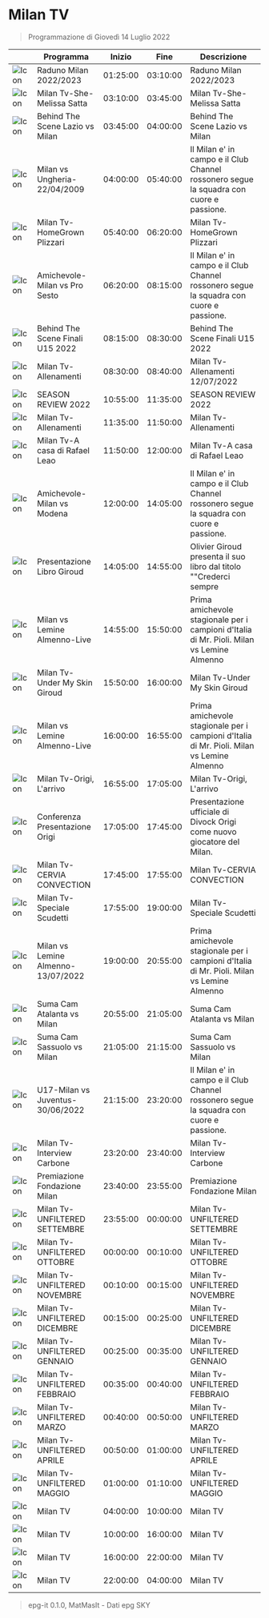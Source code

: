 # Milan TV
> Programmazione di Giovedì 14 Luglio 2022

||Programma|Inizio|Fine|Descrizione|
|---|---|---|---|---|
|![Icon](https://guidatv.sky.it/uuid/sportcalcio_cover_gc2KOQiZI.png)|Raduno Milan 2022/2023|01:25:00|03:10:00|Raduno Milan 2022/2023
|![Icon](https://guidatv.sky.it/uuid/sportcalcio_cover_gc2KOQiZI.png)|Milan Tv-She-Melissa Satta|03:10:00|03:45:00|Milan Tv-She-Melissa Satta
|![Icon](https://guidatv.sky.it/uuid/sportcalcio_cover_gc2KOQiZI.png)|Behind The Scene Lazio vs Milan|03:45:00|04:00:00|Behind The Scene Lazio vs Milan
|![Icon](https://guidatv.sky.it/uuid/sportcalcio_cover_gc2KOQiZI.png)|Milan vs Ungheria-22/04/2009|04:00:00|05:40:00|Il Milan e&#039; in campo e il Club Channel rossonero segue la squadra con cuore e passione.
|![Icon](https://guidatv.sky.it/uuid/sportcalcio_cover_gc2KOQiZI.png)|Milan Tv-HomeGrown Plizzari|05:40:00|06:20:00|Milan Tv-HomeGrown Plizzari
|![Icon](https://guidatv.sky.it/uuid/sportcalcio_cover_gc2KOQiZI.png)|Amichevole-Milan vs Pro Sesto|06:20:00|08:15:00|Il Milan e&#039; in campo e il Club Channel rossonero segue la squadra con cuore e passione.
|![Icon](https://guidatv.sky.it/uuid/sportcalcio_cover_gc2KOQiZI.png)|Behind The Scene Finali U15 2022|08:15:00|08:30:00|Behind The Scene Finali U15 2022
|![Icon](https://guidatv.sky.it/uuid/sportcalcio_cover_gc2KOQiZI.png)|Milan Tv-Allenamenti|08:30:00|08:40:00|Milan Tv-Allenamenti 12/07/2022
|![Icon](https://guidatv.sky.it/uuid/sportcalcio_cover_gc2KOQiZI.png)|SEASON REVIEW 2022|10:55:00|11:35:00|SEASON REVIEW 2022
|![Icon](https://guidatv.sky.it/uuid/sportcalcio_cover_gc2KOQiZI.png)|Milan Tv-Allenamenti|11:35:00|11:50:00|Milan Tv-Allenamenti
|![Icon](https://guidatv.sky.it/uuid/sportcalcio_cover_gc2KOQiZI.png)|Milan Tv-A casa di Rafael Leao|11:50:00|12:00:00|Milan Tv-A casa di Rafael Leao
|![Icon](https://guidatv.sky.it/uuid/sportcalcio_cover_gc2KOQiZI.png)|Amichevole-Milan vs Modena|12:00:00|14:05:00|Il Milan e&#039; in campo e il Club Channel rossonero segue la squadra con cuore e passione.
|![Icon](https://guidatv.sky.it/uuid/sportcalcio_cover_gc2KOQiZI.png)|Presentazione Libro Giroud|14:05:00|14:55:00|Olivier Giroud presenta il suo libro dal titolo &quot;&quot;Crederci sempre
|![Icon](https://guidatv.sky.it/uuid/sportcalcio_cover_gc2KOQiZI.png)|Milan vs Lemine Almenno-Live|14:55:00|15:50:00|Prima amichevole stagionale per i campioni d&#039;Italia di Mr. Pioli. Milan vs Lemine Almenno
|![Icon](https://guidatv.sky.it/uuid/sportcalcio_cover_gc2KOQiZI.png)|Milan Tv-Under My Skin Giroud|15:50:00|16:00:00|Milan Tv-Under My Skin Giroud
|![Icon](https://guidatv.sky.it/uuid/sportcalcio_cover_gc2KOQiZI.png)|Milan vs Lemine Almenno-Live|16:00:00|16:55:00|Prima amichevole stagionale per i campioni d&#039;Italia di Mr. Pioli. Milan vs Lemine Almenno
|![Icon](https://guidatv.sky.it/uuid/sportcalcio_cover_gc2KOQiZI.png)|Milan Tv-Origi, L&#039;arrivo|16:55:00|17:05:00|Milan Tv-Origi, L&#039;arrivo
|![Icon](https://guidatv.sky.it/uuid/sportcalcio_cover_gc2KOQiZI.png)|Conferenza Presentazione Origi|17:05:00|17:45:00|Presentazione ufficiale di Divock Origi come nuovo giocatore del Milan.
|![Icon](https://guidatv.sky.it/uuid/sportcalcio_cover_gc2KOQiZI.png)|Milan Tv-CERVIA CONVECTION|17:45:00|17:55:00|Milan Tv-CERVIA CONVECTION
|![Icon](https://guidatv.sky.it/uuid/sportcalcio_cover_gc2KOQiZI.png)|Milan Tv-Speciale Scudetti|17:55:00|19:00:00|Milan Tv-Speciale Scudetti
|![Icon](https://guidatv.sky.it/uuid/sportcalcio_cover_gc2KOQiZI.png)|Milan vs Lemine Almenno-13/07/2022|19:00:00|20:55:00|Prima amichevole stagionale per i campioni d&#039;Italia di Mr. Pioli. Milan vs Lemine Almenno
|![Icon](https://guidatv.sky.it/uuid/sportcalcio_cover_gc2KOQiZI.png)|Suma Cam Atalanta vs Milan|20:55:00|21:05:00|Suma Cam Atalanta vs Milan
|![Icon](https://guidatv.sky.it/uuid/sportcalcio_cover_gc2KOQiZI.png)|Suma Cam Sassuolo vs Milan|21:05:00|21:15:00|Suma Cam Sassuolo vs Milan
|![Icon](https://guidatv.sky.it/uuid/sportcalcio_cover_gc2KOQiZI.png)|U17-Milan vs Juventus-30/06/2022|21:15:00|23:20:00|Il Milan e&#039; in campo e il Club Channel rossonero segue la squadra con cuore e passione.
|![Icon](https://guidatv.sky.it/uuid/sportcalcio_cover_gc2KOQiZI.png)|Milan Tv-Interview Carbone|23:20:00|23:40:00|Milan Tv-Interview Carbone
|![Icon](https://guidatv.sky.it/uuid/sportcalcio_cover_gc2KOQiZI.png)|Premiazione Fondazione Milan|23:40:00|23:55:00|Premiazione Fondazione Milan
|![Icon](https://guidatv.sky.it/uuid/sportcalcio_cover_gc2KOQiZI.png)|Milan Tv-UNFILTERED SETTEMBRE|23:55:00|00:00:00|Milan Tv-UNFILTERED SETTEMBRE
|![Icon](https://guidatv.sky.it/uuid/sportcalcio_cover_gc2KOQiZI.png)|Milan Tv-UNFILTERED OTTOBRE|00:00:00|00:10:00|Milan Tv-UNFILTERED OTTOBRE
|![Icon](https://guidatv.sky.it/uuid/sportcalcio_cover_gc2KOQiZI.png)|Milan Tv-UNFILTERED NOVEMBRE|00:10:00|00:15:00|Milan Tv-UNFILTERED NOVEMBRE
|![Icon](https://guidatv.sky.it/uuid/sportcalcio_cover_gc2KOQiZI.png)|Milan Tv-UNFILTERED DICEMBRE|00:15:00|00:25:00|Milan Tv-UNFILTERED DICEMBRE
|![Icon](https://guidatv.sky.it/uuid/sportcalcio_cover_gc2KOQiZI.png)|Milan Tv-UNFILTERED GENNAIO|00:25:00|00:35:00|Milan Tv-UNFILTERED GENNAIO
|![Icon](https://guidatv.sky.it/uuid/sportcalcio_cover_gc2KOQiZI.png)|Milan Tv-UNFILTERED FEBBRAIO|00:35:00|00:40:00|Milan Tv-UNFILTERED FEBBRAIO
|![Icon](https://guidatv.sky.it/uuid/sportcalcio_cover_gc2KOQiZI.png)|Milan Tv-UNFILTERED MARZO|00:40:00|00:50:00|Milan Tv-UNFILTERED MARZO
|![Icon](https://guidatv.sky.it/uuid/sportcalcio_cover_gc2KOQiZI.png)|Milan Tv-UNFILTERED APRILE|00:50:00|01:00:00|Milan Tv-UNFILTERED APRILE
|![Icon](https://guidatv.sky.it/uuid/sportcalcio_cover_gc2KOQiZI.png)|Milan Tv-UNFILTERED MAGGIO|01:00:00|01:10:00|Milan Tv-UNFILTERED MAGGIO
|![Icon](https://guidatv.sky.it/uuid/sportcalcio_cover_gc2KOQiZI.png)|Milan TV|04:00:00|10:00:00|Milan TV
|![Icon](https://guidatv.sky.it/uuid/sportcalcio_cover_gc2KOQiZI.png)|Milan TV|10:00:00|16:00:00|Milan TV
|![Icon](https://guidatv.sky.it/uuid/sportcalcio_cover_gc2KOQiZI.png)|Milan TV|16:00:00|22:00:00|Milan TV
|![Icon](https://guidatv.sky.it/uuid/sportcalcio_cover_gc2KOQiZI.png)|Milan TV|22:00:00|04:00:00|Milan TV



 > epg-it 0.1.0, MatMasIt - Dati epg SKY